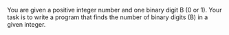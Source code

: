 You are given a positive integer number and one binary digit B (0 or 1). Your task is to write a program that finds the number of binary digits (B) in a given integer.
